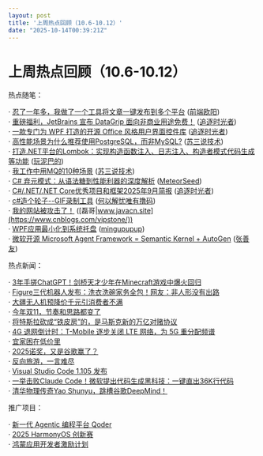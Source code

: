 ```yaml
---
layout: post
title: '上周热点回顾（10.6-10.12）'
date: "2025-10-14T00:39:21Z"
---
```

上周热点回顾（10.6-10.12）
==================

热点随笔：

· [忍了一年多，我做了一个工具将文章一键发布到多个平台](https://www.cnblogs.com/heavenYJJ/archive/2025/10/09/19123880.html) ([前端欧阳](https://www.cnblogs.com/heavenYJJ/))  
· [重磅福利，JetBrains 宣布 DataGrip 面向非商业用途免费！](https://www.cnblogs.com/Can-daydayup/archive/2025/10/10/19132263.html) ([追逐时光者](https://www.cnblogs.com/Can-daydayup/))  
· [一款专门为 WPF 打造的开源 Office 风格用户界面控件库](https://www.cnblogs.com/Can-daydayup/archive/2025/10/08/19119494.html) ([追逐时光者](https://www.cnblogs.com/Can-daydayup/))  
· [高性能场景为什么推荐使用PostgreSQL，而非MySQL?](https://www.cnblogs.com/12lisu/archive/2025/10/10/19132585.html) ([苏三说技术](https://www.cnblogs.com/12lisu/))  
· [打造.NET平台的Lombok：实现构造函数注入、日志注入、构造者模式代码生成等功能](https://www.cnblogs.com/mudtools/archive/2025/10/10/19132382.html) ([玩泥巴的](https://www.cnblogs.com/mudtools/))  
· [我工作中用MQ的10种场景](https://www.cnblogs.com/12lisu/archive/2025/10/09/19130526.html) ([苏三说技术](https://www.cnblogs.com/12lisu/))  
· [C# 弃元模式：从语法糖到性能利器的深度解析](https://www.cnblogs.com/MeteorSeed/archive/2025/10/09/19131402.html) ([MeteorSeed](https://www.cnblogs.com/MeteorSeed/))  
· [C#/.NET/.NET Core优秀项目和框架2025年9月简报](https://www.cnblogs.com/Can-daydayup/archive/2025/10/11/19129836.html) ([追逐时光者](https://www.cnblogs.com/Can-daydayup/))  
· [c#造个轮子--GIF录制工具](https://www.cnblogs.com/axing/archive/2025/10/07/19128750.html) ([何以解忧唯有撸码](https://www.cnblogs.com/axing/))  
· [我的网站被攻击了！](https://www.cnblogs.com/vipstone/archive/2025/10/10/19133516.html) ([磊哥|www.javacn.site](https://www.cnblogs.com/vipstone/))  
· [WPF应用最小化到系统托盘](https://www.cnblogs.com/mingupupu/archive/2025/10/09/19130874.html) ([mingupupup](https://www.cnblogs.com/mingupupu/))  
· [微软开源 Microsoft Agent Framework = Semantic Kernel + AutoGen](https://www.cnblogs.com/shanyou/archive/2025/10/09/19130347.html) ([张善友](https://www.cnblogs.com/shanyou/))

热点新闻：

· [3年手搓ChatGPT！剑桥天才少年在Minecraft游戏中爆火回归](https://news.cnblogs.com/n/801685/)  
· [Figure三代机器人发布：洗衣洗碗家务全包！网友：非人形没有出路](https://news.cnblogs.com/n/801890/)  
· [大疆无人机预降价千元引消费者不满](https://news.cnblogs.com/n/801743/)  
· [今年双11，节奏和思路都变了](https://news.cnblogs.com/n/801822/)  
· [将特斯拉砍成“铁皮房”的，是马斯克新的万亿对赌协议](https://news.cnblogs.com/n/801826/)  
· [4G 退网倒计时：T-Mobile 逐步关闭 LTE 网络，为 5G 重分配频谱](https://news.cnblogs.com/n/801709/)  
· [宜家困在低价里](https://news.cnblogs.com/n/801827/)  
· [2025诺奖，又是谷歌赢了？](https://news.cnblogs.com/n/801717/)  
· [反向旅游，一言难尽](https://news.cnblogs.com/n/801882/)  
· [Visual Studio Code 1.105 发布](https://news.cnblogs.com/n/801876/)  
· [一举击败Claude Code！微软提出代码生成黑科技：一键直出36K行代码](https://news.cnblogs.com/n/801686/)  
· [清华物理传奇Yao Shunyu，跳槽谷歌DeepMind！](https://news.cnblogs.com/n/801732/)

推广项目：

· [新一代 Agentic 编程平台 Qoder](https://qoder.com/)  
· [2025 HarmonyOS 创新赛](https://harmonyos2025.cnblogs.com/)  
· [鸿蒙应用开发者激励计划](https://developer.huawei.com/consumer/cn/activity/harmonyos-incentive/2025/?ha_source=bkyyg&ha_sourceId=89000238)